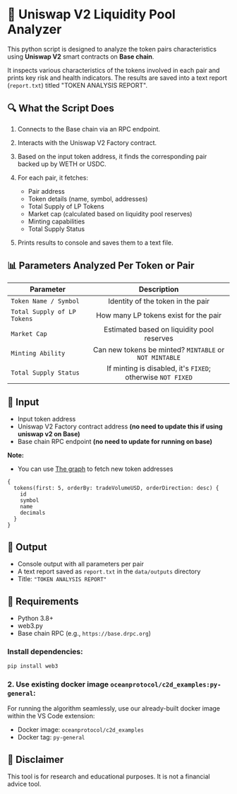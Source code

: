 # 🧪 Uniswap V2 Liquidity Pool Analyzer

This python script is designed to analyze the token pairs characteristics using **Uniswap V2** smart contracts
on **Base chain**.

It inspects various characteristics of the tokens involved in each pair and prints key risk and health
indicators. The results are saved into a text report (`report.txt`) titled "TOKEN ANALYSIS REPORT".

## 🔍 What the Script Does

1. Connects to the Base chain via an RPC endpoint.
2. Interacts with the Uniswap V2 Factory contract.
3. Based on the input token address, it finds the corresponding pair backed up by WETH or USDC.
4. For each pair, it fetches:

   - Pair address
   - Token details (name, symbol, addresses)
   - Total Supply of LP Tokens
   - Market cap (calculated based on liquidity pool reserves)
   - Minting capabilities
   - Total Supply Status

5. Prints results to console and saves them to a text file.

## 📊 Parameters Analyzed Per Token or Pair

| Parameter                   | Description                                                |
| --------------------------- | :--------------------------------------------------------: |
| `Token Name / Symbol`       | Identity of the token in the pair                         |
| `Total Supply of LP Tokens` | How many LP tokens exist for the pair                     |
| `Market Cap`                | Estimated based on liquidity pool reserves                |
| `Minting Ability`           | Can new tokens be minted? `MINTABLE` or `NOT MINTABLE`    |
| `Total Supply Status`       | If minting is disabled, it's `FIXED`; otherwise `NOT FIXED` |

## 📁 Input

- Input token address
- Uniswap V2 Factory contract address **(no need to update this if using uniswap v2 on Base)**
- Base chain RPC endpoint **(no need to update for running on base)**

**Note:**
- You can use [The graph](https://thegraph.com/explorer/subgraphs/D31gzGUtVNhHNdnxeELUBdch5rzDRm5cddvae9GzhCLu?view=Query) to fetch new token addresses
```
{
  tokens(first: 5, orderBy: tradeVolumeUSD, orderDirection: desc) {
    id
    symbol
    name
    decimals
  }
}
``` 


## 📁 Output

- Console output with all parameters per pair
- A text report saved as `report.txt` in the `data/outputs` directory
- Title: `"TOKEN ANALYSIS REPORT"`

## 🚀 Requirements

- Python 3.8+
- web3.py
- Base chain RPC (e.g., `https://base.drpc.org`)

### Install dependencies:

```bash
pip install web3
```

### 2. Use existing docker image `oceanprotocol/c2d_examples:py-general`:

For running the algorithm seamlessly, use our already-built docker image within the VS Code extension:

- Docker image: `oceanprotocol/c2d_examples`
- Docker tag: `py-general`

## 🔐 Disclaimer

This tool is for research and educational purposes. It is not a financial advice tool.
